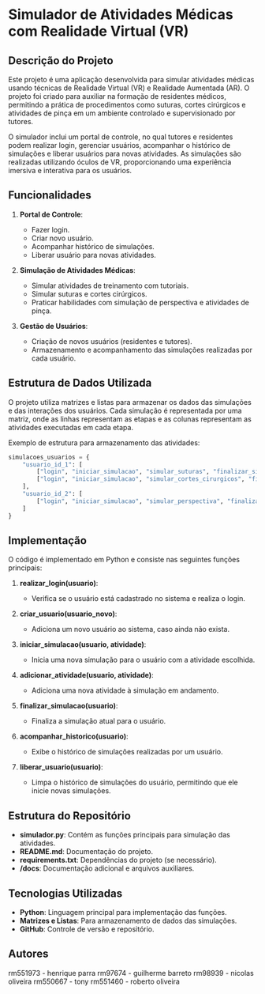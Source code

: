 
# Simulador de Atividades Médicas com Realidade Virtual (VR)

## Descrição do Projeto

Este projeto é uma aplicação desenvolvida para simular atividades médicas usando técnicas de Realidade Virtual (VR) e Realidade Aumentada (AR). O projeto foi criado para auxiliar na formação de residentes médicos, permitindo a prática de procedimentos como suturas, cortes cirúrgicos e atividades de pinça em um ambiente controlado e supervisionado por tutores.

O simulador inclui um portal de controle, no qual tutores e residentes podem realizar login, gerenciar usuários, acompanhar o histórico de simulações e liberar usuários para novas atividades. As simulações são realizadas utilizando óculos de VR, proporcionando uma experiência imersiva e interativa para os usuários.

## Funcionalidades

1. **Portal de Controle**:
   - Fazer login.
   - Criar novo usuário.
   - Acompanhar histórico de simulações.
   - Liberar usuário para novas atividades.

2. **Simulação de Atividades Médicas**:
   - Simular atividades de treinamento com tutoriais.
   - Simular suturas e cortes cirúrgicos.
   - Praticar habilidades com simulação de perspectiva e atividades de pinça.

3. **Gestão de Usuários**:
   - Criação de novos usuários (residentes e tutores).
   - Armazenamento e acompanhamento das simulações realizadas por cada usuário.

## Estrutura de Dados Utilizada

O projeto utiliza matrizes e listas para armazenar os dados das simulações e das interações dos usuários. Cada simulação é representada por uma matriz, onde as linhas representam as etapas e as colunas representam as atividades executadas em cada etapa.

Exemplo de estrutura para armazenamento das atividades:

```python
simulacoes_usuarios = {
    "usuario_id_1": [
        ["login", "iniciar_simulacao", "simular_suturas", "finalizar_simulacao"],  # Simulação 1
        ["login", "iniciar_simulacao", "simular_cortes_cirurgicos", "finalizar_simulacao"],  # Simulação 2
    ],
    "usuario_id_2": [
        ["login", "iniciar_simulacao", "simular_perspectiva", "finalizar_simulacao"],  # Simulação 1
    ]
}
```

## Implementação

O código é implementado em Python e consiste nas seguintes funções principais:

1. **realizar_login(usuario)**:
   - Verifica se o usuário está cadastrado no sistema e realiza o login.

2. **criar_usuario(usuario_novo)**:
   - Adiciona um novo usuário ao sistema, caso ainda não exista.

3. **iniciar_simulacao(usuario, atividade)**:
   - Inicia uma nova simulação para o usuário com a atividade escolhida.

4. **adicionar_atividade(usuario, atividade)**:
   - Adiciona uma nova atividade à simulação em andamento.

5. **finalizar_simulacao(usuario)**:
   - Finaliza a simulação atual para o usuário.

6. **acompanhar_historico(usuario)**:
   - Exibe o histórico de simulações realizadas por um usuário.

7. **liberar_usuario(usuario)**:
   - Limpa o histórico de simulações do usuário, permitindo que ele inicie novas simulações.

## Estrutura do Repositório

- **simulador.py**: Contém as funções principais para simulação das atividades.
- **README.md**: Documentação do projeto.
- **requirements.txt**: Dependências do projeto (se necessário).
- **/docs**: Documentação adicional e arquivos auxiliares.

## Tecnologias Utilizadas

- **Python**: Linguagem principal para implementação das funções.
- **Matrizes e Listas**: Para armazenamento de dados das simulações.
- **GitHub**: Controle de versão e repositório.

## Autores

rm551973 - henrique parra 
rm97674 - guilherme barreto 
rm98939 - nicolas oliveira 
rm550667 - tony 
rm551460 - roberto oliveira
